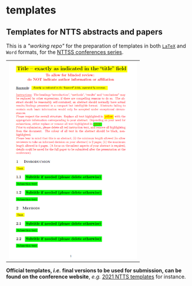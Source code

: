 templates
=========

Templates for NTTS abstracts and papers
---

This is a _"working repo"_ for the preparation of templates in both [`LaTeX`](https://www.latex-project.org/) and `Word` formats, for the [NTTSS conferences series](https://ec.europa.eu/eurostat/cros/content/ntts-conferences_en). 

<table align="center"> 
        <!-- <header> <td align="centre">Template front page</td></header> -->
        <tr> <td align="center" width=350px"> <img src="docs/NTTS_abstract-template.png"></img></td></tr> 
</table>



**Official templates, *i.e.* final versions to be used for submission, can be found on the conference website**, *e.g.* [2021 NTTS templates](https://ec.europa.eu/eurostat/cros/content/NTTS2021_en#section-3)  for instance.
